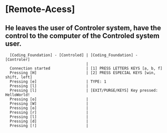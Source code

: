 # [Remote-Acess]
## He leaves the user of Controler system, have the<br>control to the computer of the Controled system user.

```
  [Coding_Foundation] - [Controled] | [Coding_Foundation] - [Controler]
                                    | 
  Connection started                | [1] PRESS LETTERS KEYS [a, b, f]
  Pressing [H]                      | [2] PRESS ESPECIAL KEYS [win, shift, left]
  Pressing [e]                      | TYPE: 1
  Pressing [l]                      |
  Pressing [l]                      | [EXIT/PURGE/KEYS] Key pressed: HelloWorld!
  Pressing [o]                      |
  Pressing [W]                      |
  Pressing [o]                      |
  Pressing [r]                      |
  Pressing [l]                      |
  Pressing [d]                      |
  Pressing [!]                      |
```
